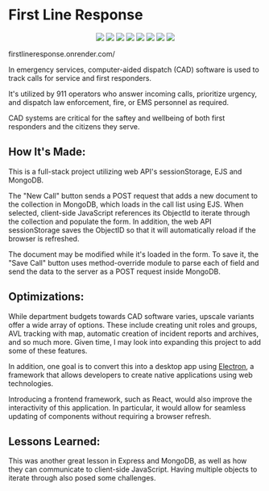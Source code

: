 # First Line Response

<p align="center">
    <img src="https://img.shields.io/static/v1?label=|&message=HTML5&color=a33550&style=plastic&logo=html5"/>
    <img src="https://img.shields.io/static/v1?label=|&message=CSS3&color=a33550&style=plastic&logo=css3"/>
<!--     <img src="https://img.shields.io/static/v1?label=|&message=SASS&color=2b625f&style=plastic&logo=sass"/> -->
<!--     <img src="https://img.shields.io/static/v1?label=|&message=BOOTSTRAP&color=316c5e&style=plastic&logo=bootstrap"/> -->
    <img src="https://img.shields.io/static/v1?label=|&message=JAVASCRIPT&color=35a34d&style=plastic&logo=javascript"/>
    <img src="https://img.shields.io/static/v1?label=|&message=NODE.JS&color=35a34d&style=plastic&logo=node.js"/>
    <img src="https://img.shields.io/static/v1?label=|&message=EXPRESS&color=35a34d&style=plastic&logo=express"/>
    <img src="https://img.shields.io/static/v1?label=|&message=EJS&color=35a34d&style=plastic&logo=ejs"/>
    <!-- <img src="https://img.shields.io/static/v1?label=|&message=REACT.JS&color=35a34d&style=plastic&logo=react"/> -->
    <!-- <img src="https://img.shields.io/static/v1?label=|&message=REACT.NATIVE&color=35a34d&style=plastic&logo=react"/> -->
<!--     <img src="https://img.shields.io/static/v1?label=|&message=TYPESCRIPT&color=4a935c&style=plastic&logo=typescript"/> -->
<!--     <img src="https://img.shields.io/static/v1?label=|&message=PYTHON&color=52985b&style=plastic&logo=python"/> -->
<!--     <img src="https://img.shields.io/static/v1?label=|&message=JAVA&color=cdf998&style=plastic&logo=java"/> -->
<!--     <img src="https://img.shields.io/static/v1?label=|&message=SOLIDITY&color=8fbc56&style=plastic&logo=solidity"/> -->
<!--     <img src="https://img.shields.io/static/v1?label=|&message=SELENIUM&color=cdf998&style=plastic&logo=selenium"/> -->
<!--     <img src="https://img.shields.io/static/v1?label=|&message=AWS&color=98bf53&style=plastic&logo=amazon"/> -->
<!--     <img src="https://img.shields.io/static/v1?label=|&message=WORDPRESS&color=cdd148&style=plastic&logo=wordpress"/> -->
<!--     <img src="https://img.shields.io/static/v1?label=|&message=ADOBE&color=98bf53&style=plastic&logo=adobe"/> -->
    <img src="https://img.shields.io/static/v1?label=|&message=MONGO-DB&color=359ba3&style=plastic&logo=mongodb"/>
<!--     <img src="https://img.shields.io/static/v1?label=|&message=WEBPACK&color=bbb111&style=plastic&logo=webpack"/> -->
<!--     <img src="https://img.shields.io/static/v1?label=|&message=LINUX&color=bbb111&style=plastic&logo=linux"/> -->
    <img src="https://img.shields.io/static/v1?label=|&message=GIT&color=359ba3&style=plastic&logo=git"/>
<!--     <img src="https://img.shields.io/static/v1?label=|&message=FIREBASE&color=cbb148&style=plastic&logo=firebase"/> -->
</p>

firstlineresponse.onrender.com/

In emergency services, computer-aided dispatch (CAD) software is used to track calls for service and first responders.

It's utilized by 911 operators who answer incoming calls, prioritize urgency, and dispatch law enforcement, fire, or EMS personnel as required.

CAD systems are critical for the saftey and wellbeing of both first responders and the citizens they serve.

## How It's Made:

This is a full-stack project utilizing web API's sessionStorage, EJS and MongoDB.

The "New Call" button sends a POST request that adds a new document to the collection in MongoDB, which loads in the call list using EJS. When selected, client-side JavaScript references its ObjectId to iterate through the collection and populate the form. In addition, the web API sessionStorage saves the ObjectID so that it will automatically reload if the browser is refreshed.

The document may be modified while it's loaded in the form. To save it, the "Save Call" button uses method-override module to parse each of field and send the data to the server as a POST request inside MongoDB.

## Optimizations:

While department budgets towards CAD software varies, upscale variants offer a wide array of options. These include creating unit roles and groups, AVL tracking with map, automatic creation of incident reports and archives, and so much more. Given time, I may look into expanding this project to add some of these features.

In addition, one goal is to convert this into a desktop app using <a href="https://www.electronjs.org/">Electron</a>, a framework that allows developers to create native applications using web technologies.

Introducing a frontend framework, such as React, would also improve the interactivity of this application. In particular, it would allow for seamless updating of components without requiring a browser refresh.

## Lessons Learned:

This was another great lesson in Express and MongoDB, as well as how they can communicate to client-side JavaScript. Having multiple objects to iterate through also posed some challenges. 